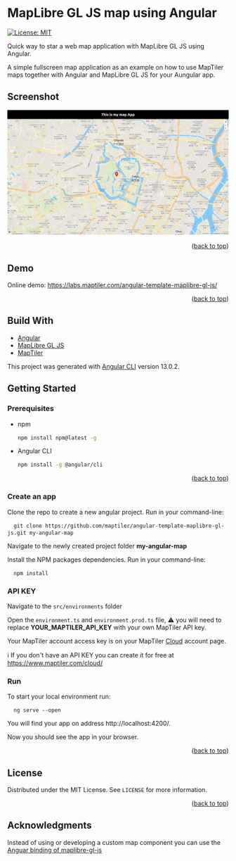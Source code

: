 # MapLibre GL JS map using Angular

[![License: MIT](https://img.shields.io/badge/License-MIT-yellow.svg)](https://opensource.org/licenses/MIT)

Quick way to star a web map application with MapLibre GL JS using Angular.

A simple fullscreen map application as an example on how to use MapTiler maps together with Angular and MapLibre GL JS for your Aungular app.

## Screenshot

![angular maplibre template](/assets/angular-maplibre-template.png "Angular MapLibre template")

<p align="right">(<a href="#top">back to top</a>)</p>

## Demo

Online demo: https://labs.maptiler.com/angular-template-maplibre-gl-js/

<p align="right">(<a href="#top">back to top</a>)</p>

## Build With

* [Angular](https://angular.io/)
* [MapLibre GL JS](https://maplibre.org/)
* [MapTiler](https://www.maptiler.com/)

This project was generated with [Angular CLI](https://github.com/angular/angular-cli) version 13.0.2.

## Getting Started

### Prerequisites

* npm
  ```sh
  npm install npm@latest -g
  ```
* Angular CLI
  ```sh
  npm install -g @angular/cli
  ```

<p align="right">(<a href="#top">back to top</a>)</p>

### Create an app

Clone the repo to create a new angular project. Run in your command-line:

```
  git clone https://github.com/maptiler/angular-template-maplibre-gl-js.git my-angular-map
```

Navigate to the newly created project folder **my-angular-map**

Install the NPM packages dependencies. Run in your command-line:

```
  npm install
```

### API KEY

Navigate to the `src/environments` folder

Open the `environment.ts` and `environment.prod.ts` file, :warning: you will need to replace **YOUR_MAPTILER_API_KEY** with your own MapTiler API key.

Your MapTiler account access key is on your MapTiler [Cloud](https://cloud.maptiler.com/account/keys/) account page. 

:information_source: If you don't have an API KEY you can create it for free at https://www.maptiler.com/cloud/

### Run

To start your local environment run: 

```
  ng serve --open
``` 

You will find your app on address http://localhost:4200/.

Now you should see the app in your browser.

<p align="right">(<a href="#top">back to top</a>)</p>

<!-- LICENSE -->
## License

Distributed under the MIT License. See `LICENSE` for more information.

<p align="right">(<a href="#top">back to top</a>)</p>

<!-- ACKNOWLEDGMENTS -->
## Acknowledgments

Instead of using or developing a custom map component you can use the [Anguar binding of maplibre-gl-js](https://maplibre.org/ngx-maplibre-gl/)

